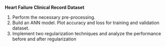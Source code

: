**Heart Failure Clinical Record Dataset**
1. Perform the necessary pre-processing.
2. Build an ANN model. Plot accuracy and loss for training and validation dataset.
3. Implement two regularization techniques and analyze the performance before and after
regularization
